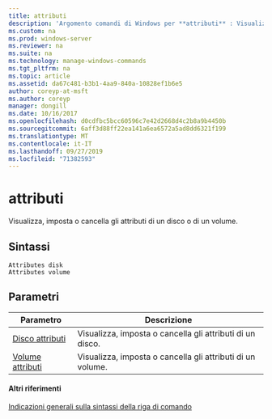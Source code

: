 ```yaml
---
title: attributi
description: 'Argomento comandi di Windows per **attributi** : Visualizza, imposta o cancella gli attributi di un disco o un volume.'
ms.custom: na
ms.prod: windows-server
ms.reviewer: na
ms.suite: na
ms.technology: manage-windows-commands
ms.tgt_pltfrm: na
ms.topic: article
ms.assetid: da67c481-b3b1-4aa9-840a-10828ef1b6e5
author: coreyp-at-msft
ms.author: coreyp
manager: dongill
ms.date: 10/16/2017
ms.openlocfilehash: d0cdfbc5bcc60596c7e42d2668d4c2b8a9b4450b
ms.sourcegitcommit: 6aff3d88ff22ea141a6ea6572a5ad8dd6321f199
ms.translationtype: MT
ms.contentlocale: it-IT
ms.lasthandoff: 09/27/2019
ms.locfileid: "71382593"
---
```

# <a name="attributes"></a>attributi



Visualizza, imposta o cancella gli attributi di un disco o di un volume.

## <a name="syntax"></a>Sintassi

```
Attributes disk
Attributes volume
```

## <a name="parameters"></a>Parametri

|Parametro|Descrizione|
|---------|-----------|
|[Disco attributi](attributes-disk.md)|Visualizza, imposta o cancella gli attributi di un disco.|
|[Volume attributi](attributes-volume.md)|Visualizza, imposta o cancella gli attributi di un volume.|

#### <a name="additional-references"></a>Altri riferimenti

[Indicazioni generali sulla sintassi della riga di comando](command-line-syntax-key.md)

